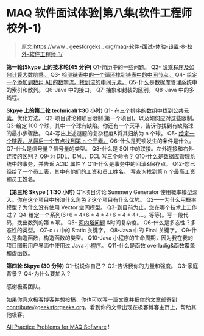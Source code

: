 # MAQ 软件面试体验|第八集(软件工程师校外-1)

> 原文:[https://www . geesforgeks . org/maq-软件-面试-体验-设置-8-校外-软件工程师-1/](https://www.geeksforgeeks.org/maq-software-interview-experience-set-8-off-campus-for-software-engineer-1/)

**第一轮(Skype 上的技术轮(45 分钟)**
Q1-简历中的一些问题。
Q2- [阶乘程序及如何计算大数阶乘。](https://practice.geeksforgeeks.org/problems/factorials-of-large-numbers/0)
Q3- [检测链表中的一个循环](https://practice.geeksforgeeks.org/problems/detect-loop-in-linked-list/1)[找到链表中的中间节点。](https://practice.geeksforgeeks.org/problems/finding-middle-element-in-a-linked-list/1)
Q4- [给定一个添加到数组 A[]的数字流。找到流的中间元素。](https://practice.geeksforgeeks.org/problems/find-median-in-a-stream/0)
Q5-什么是数据库管理系统中的索引和散列。
Q6-Java 中的接口。
Q7-抽象和封装的区别。
Q8-Java 中的多线程。

**Skpye 上的第二轮 technical(1:30 小时)**
Q1- [在三个排序的数组中找到公共元素](https://practice.geeksforgeeks.org/problems/common-elements/0)。优化方法。
Q2-项目讨论和项目限制(第一个项目)。以及如何应对这些限制。
Q3-给定 100 个球，其中一个球有缺陷。你还有一个天平，告诉你找到有缺陷球的最小步骤数。
Q4-写出上述谜题的复杂程度&将其归纳为 n 个球。
Q5- [给定一个链表，从最后一个节点找到第 n 个元素。](https://practice.geeksforgeeks.org/problems/nth-node-from-end-of-linked-list/1)
Q6-什么是死锁发生的条件是什么。
Q7-什么是信号量？信号量的类型。
Q8-什么是 SQl 中的联接。左外连接和右外连接的区别？
Q9-为 DDL、DML、DCL 写三个命令？
Q10-什么是数据库管理系统中的事务，并告诉 ACID 属性？
Q11-什么是事务中的回滚&保存点。
Q12-您已经给了一个员工表，其中有他们的工资和员工姓名。
写查询找到第 n 个最高工资和员工姓名。

****【第三轮 Skype ( 1:30 小时)****
Q1-项目讨论 Summery Generator 使用概率模型深入。你在这个项目中扮演什么角色？这个项目有什么优势。
Q2——为什么用概率模型？为什么没有使用 Vector 空间模型。
Q3-到目前为止，您在哪个技术上工作过？
Q4-给定一个系列(6+6 * 4+6 * 4 * 4+6 * 4 * 4+…。等等)。写一段代码，找出数列的第 n 项。
Q5- [河内塔问题](https://practice.geeksforgeeks.org/problems/tower-of-hanoi/0) &时间复杂度。
Q6-什么是多态性？多态性的类型。
Q7-c++中的 Static 关键字。
Q8-Java 中的 Final 关键字。
Q9-什么是构造函数，构造函数的类型。
Q10-Java 小程序的生命周期，因为我在我的项目图形用户界面中使用过 Java 小程序。
Q11-什么是函数 overladig&函数覆盖和虚函数。

**第四轮 Skpye (30 分钟)**
Q1-说说你自己？
Q2-告诉我你的力量和强度。
Q3-家庭背景？
Q4-为什么要加入？

感谢极客团队。

如果你喜欢极客博客并想投稿，你也可以写一篇文章并把你的文章邮寄到 contribute@geeksforgeeks.org。看到你的文章出现在极客博客主页上，帮助其他极客。

[All Practice Problems for MAQ Software](https://practice.geeksforgeeks.org/company/MAQ-Software/) !